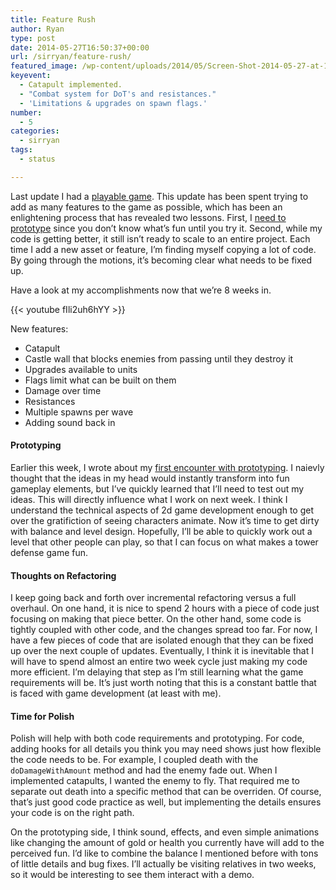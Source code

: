 ```yaml
---
title: Feature Rush
author: Ryan
type: post
date: 2014-05-27T16:50:37+00:00
url: /sirryan/feature-rush/
featured_image: /wp-content/uploads/2014/05/Screen-Shot-2014-05-27-at-12.48.56-PM-1.png
keyevent:
  - Catapult implemented.
  - "Combat system for DoT's and resistances."
  - 'Limitations & upgrades on spawn flags.'
number:
  - 5
categories:
  - sirryan
tags:
  - status

---
```

Last update I had a [playable game][1]. This update has been spent trying to add as many features to the game as possible, which has been an enlightening process that has revealed two lessons. First, I [need to prototype][2] since you don&#8217;t know what&#8217;s fun until you try it. Second, while my code is getting better, it still isn&#8217;t ready to scale to an entire project. Each time I add a new asset or feature, I&#8217;m finding myself copying a lot of code. By going through the motions, it&#8217;s becoming clear what needs to be fixed up.
<!--more-->

Have a look at my accomplishments now that we&#8217;re 8 weeks in.

{{< youtube fIli2uh6hYY >}}

New features:

  * Catapult
  * Castle wall that blocks enemies from passing until they destroy it
  * Upgrades available to units
  * Flags limit what can be built on them
  * Damage over time
  * Resistances
  * Multiple spawns per wave
  * Adding sound back in

#### Prototyping

Earlier this week, I wrote about my [first encounter with prototyping][3]. I naievly thought that the ideas in my head would instantly transform into fun gameplay elements, but I&#8217;ve quickly learned that I&#8217;ll need to test out my ideas. This will directly influence what I work on next week. I think I understand the technical aspects of 2d game development enough to get over the gratifiction of seeing characters animate. Now it&#8217;s time to get dirty with balance and level design. Hopefully, I&#8217;ll be able to quickly work out a level that other people can play, so that I can focus on what makes a tower defense game fun.

#### Thoughts on Refactoring

I keep going back and forth over incremental refactoring versus a full overhaul. On one hand, it is nice to spend 2 hours with a piece of code just focusing on making that piece better. On the other hand, some code is tightly coupled with other code, and the changes spread too far. For now, I have a few pieces of code that are isolated enough that they can be fixed up over the next couple of updates. Eventually, I think it is inevitable that I will have to spend almost an entire two week cycle just making my code more efficient. I&#8217;m delaying that step as I&#8217;m still learning what the game requirements will be. It&#8217;s just worth noting that this is a constant battle that is faced with game development (at least with me).

#### Time for Polish

Polish will help with both code requirements and prototyping. For code, adding hooks for all details you think you may need shows just how flexible the code needs to be. For example, I coupled death with the `doDamageWithAmount` method and had the enemy fade out. When I implemented catapults, I wanted the enemy to fly. That required me to separate out death into a specific method that can be overriden. Of course, that&#8217;s just good code practice as well, but implementing the details ensures your code is on the right path.

On the prototyping side, I think sound, effects, and even simple animations like changing the amount of gold or health you currently have will add to the perceived fun. I&#8217;d like to combine the balance I mentioned before with tons of little details and bug fixes. I&#8217;ll actually be visiting relatives in two weeks, so it would be interesting to see them interact with a demo.

 [1]: http://battleofbrothers.com/sirryan/and-then-there-was-a-playable-game
 [2]: http://www.gamasutra.com/view/feature/179501/rapid_prototyping_tips_for_.php
 [3]: http://battleofbrothers.com/sirryan/trial-and-error-is-a-necessity-for-game-development
